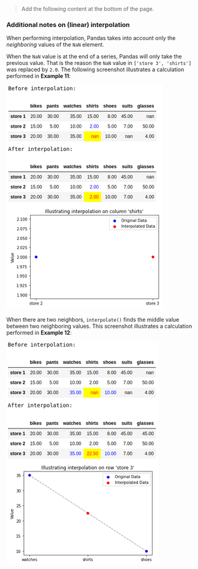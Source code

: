 > Add the following content at the bottom of the page.

### Additional notes on (linear) interpolation

When performing interpolation, Pandas takes into account only the *neighboring* values of the `NaN` element.

When the `NaN` value is at the end of a series, Pandas will only take the previous value. That is the reason the `NaN` value in `['store 3', 'shirts']` was replaced by `2.0`. The following screenshot illustrates a calculation performed in **Example 11**:

![Interpolation with a single neighbor](1.png)

When there are two neighbors, `interpolate()` finds the middle value between two neighboring values. This screenshot illustrates a calculation performed in **Example 12**:

![Interpolation with two neighbors](2.png)
